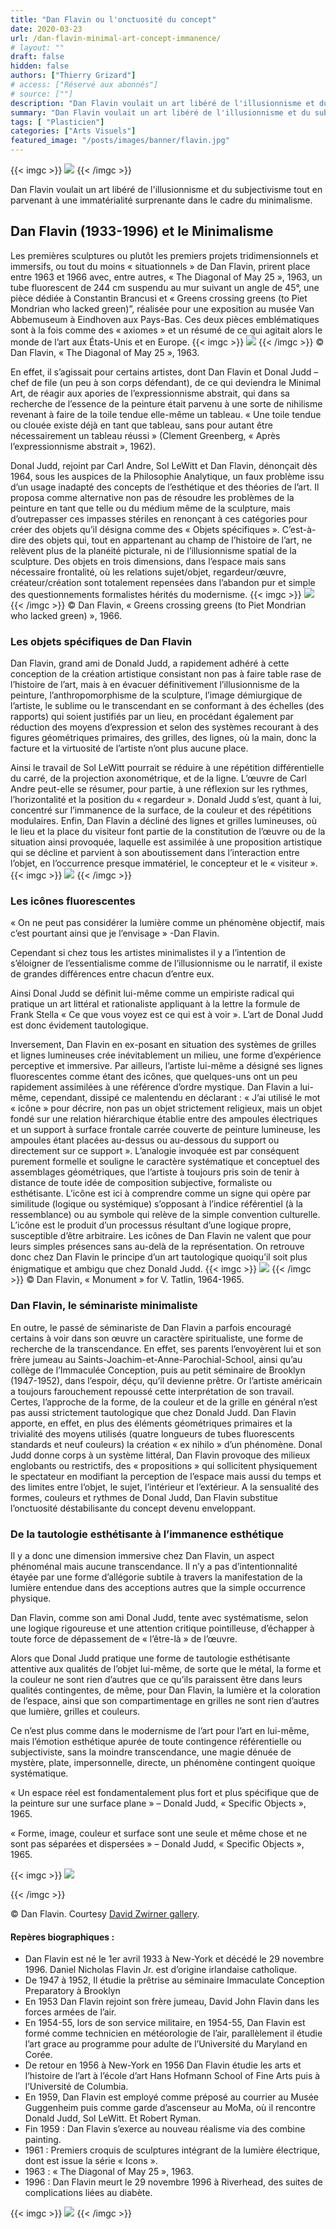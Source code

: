 ```yaml
---
title: "Dan Flavin ou l'onctuosité du concept"
date: 2020-03-23
url: /dan-flavin-minimal-art-concept-immanence/
# layout: ""
draft: false
hidden: false
authors: ["Thierry Grizard"]
# access: ["Réservé aux abonnés"]
# source: [""]
description: "Dan Flavin voulait un art libéré de l'illusionnisme et du subjectivisme tout en parvenant à une immatérialité surprenante dans le cadre du minimalisme"
summary: "Dan Flavin voulait un art libéré de l'illusionnisme et du subjectivisme tout en parvenant à une immatérialité surprenante dans le cadre du minimalisme"
tags: [ "Plasticien"]
categories: ["Arts Visuels"]
featured_image: "/posts/images/banner/flavin.jpg"
---
```

{{< imgc >}}
![](/posts/images/flavin/dan-flavin_modern-art_minimalism.003-2.jpg) 
{{< /imgc >}}

Dan Flavin voulait un art libéré de l'illusionnisme et du subjectivisme tout en parvenant à une immatérialité surprenante dans le cadre du minimalisme.
## Dan Flavin (1933-1996) et le Minimalisme

Les premières sculptures ou plutôt les premiers projets tridimensionnels et immersifs, ou tout du moins « situationnels » de Dan Flavin, prirent place entre 1963 et 1966 avec, entre autres, « The Diagonal of May 25 », 1963, un tube fluorescent de 244 cm suspendu au mur suivant un angle de 45°, une pièce dédiée à Constantin Brancusi et « Greens crossing greens (to Piet Mondrian who lacked green)”, réalisée pour une exposition au musée Van Abbemuseum à Eindhoven aux Pays-Bas. Ces deux pièces emblématiques sont à la fois comme des « axiomes » et un résumé de ce qui agitait alors le monde de l’art aux États-Unis et en Europe.
{{< imgc >}}
![](/posts/images/flavin/dan-flavin_the-diagonal-of-may-25_1963_to-constantin-brancusi.jpg)
{{< /imgc >}}
© Dan Flavin, « The Diagonal of May 25 », 1963.

En effet, il s’agissait pour certains artistes, dont Dan Flavin et Donal Judd – chef de file (un peu à son corps défendant), de ce qui deviendra le Minimal Art, de réagir aux apories de l’expressionnisme abstrait, qui dans sa recherche de l’essence de la peinture était parvenu à une sorte de nihilisme revenant à faire de la toile tendue elle-même un tableau. « Une toile tendue ou clouée existe déjà en tant que tableau, sans pour autant être nécessairement un tableau réussi » (Clement Greenberg, « Après l’expressionnisme abstrait », 1962).

Donal Judd, rejoint par Carl Andre, Sol LeWitt et Dan Flavin, dénonçait dès 1964, sous les auspices de la Philosophie Analytique, un faux problème issu d’un usage inadapté des concepts de l’esthétique et des théories de l’art. Il proposa comme alternative non pas de résoudre les problèmes de la peinture en tant que telle ou du médium même de la sculpture, mais d’outrepasser ces impasses stériles en renonçant à ces catégories pour créer des objets qu’il désigna comme des « Objets spécifiques ». C’est-à-dire des objets qui, tout en appartenant au champ de l’histoire de l’art, ne relèvent plus de la planéité picturale, ni de l’illusionnisme spatial de la sculpture. Des objets en trois dimensions, dans l’espace mais sans nécessaire frontalité, où les relations sujet/objet, regardeur/œuvre, créateur/création sont totalement repensées dans l’abandon pur et simple des questionnements formalistes hérités du modernisme.
{{< imgc >}}
![](/posts/images/flavin/dan-flavin_greens-crossing-greens_minimal-art.001.jpg)
{{< /imgc >}}
© Dan Flavin, « Greens crossing greens (to Piet Mondrian who lacked green) », 1966.

### Les objets spécifiques de Dan Flavin

Dan Flavin, grand ami de Donald Judd, a rapidement adhéré à cette conception de la création artistique consistant non pas à faire table rase de l’histoire de l’art, mais à en évacuer définitivement l’illusionnisme de la peinture, l’anthropomorphisme de la sculpture, l’image démiurgique de l’artiste, le sublime ou le transcendant en se conformant à des échelles (des rapports) qui soient justifiés par un lieu, en procédant également par réduction des moyens d’expression et selon des systèmes recourant à des figures géométriques primaires, des grilles, des lignes, où la main, donc la facture et la virtuosité de l’artiste n’ont plus aucune place.

Ainsi le travail de Sol LeWitt pourrait se réduire à une répétition différentielle du carré, de la projection axonométrique, et de la ligne. L’œuvre de Carl Andre peut-elle se résumer, pour partie, à une réflexion sur les rythmes, l’horizontalité et la position du « regardeur ». Donald Judd s’est, quant à lui, concentré sur l’immanence de la surface, de la couleur et des répétitions modulaires. Enfin, Dan Flavin a décliné des lignes et grilles lumineuses, où le lieu et la place du visiteur font partie de la constitution de l’œuvre ou de la situation ainsi provoquée, laquelle est assimilée à une proposition artistique qui se décline et parvient à son aboutissement dans l’interaction entre l’objet, en l’occurrence presque immatériel, le concepteur et le « visiteur ».
{{< imgc >}}
![](/posts/images/flavin/dan-flavin_modern-art_minimalism.006.jpg)
{{< /imgc >}}

### Les icônes fluorescentes

« On ne peut pas considérer la lumière comme un phénomène objectif, mais c’est pourtant ainsi que je l’envisage » -Dan Flavin.

Cependant si chez tous les artistes minimalistes il y a l’intention de s’éloigner de l’essentialisme comme de l’illusionnisme ou le narratif, il existe de grandes différences entre chacun d’entre eux.

Ainsi Donal Judd se définit lui-même comme un empiriste radical qui pratique un art littéral et rationaliste appliquant à la lettre la formule de Frank Stella « Ce que vous voyez est ce qui est à voir ». L’art de Donal Judd est donc évidement tautologique.

Inversement, Dan Flavin en ex-posant en situation des systèmes de grilles et lignes lumineuses crée inévitablement un milieu, une forme d’expérience perceptive et immersive. Par ailleurs, l’artiste lui-même a désigné ses lignes fluorescentes comme étant des icônes, que quelques-uns ont un peu rapidement assimilées à une référence d’ordre mystique. Dan Flavin a lui-même, cependant, dissipé ce malentendu en déclarant : « J’ai utilisé le mot « icône » pour décrire, non pas un objet strictement religieux, mais un objet fondé sur une relation hiérarchique établie entre des ampoules électriques et un support à surface frontale carrée couverte de peinture lumineuse, les ampoules étant placées au-dessus ou au-dessous du support ou directement sur ce support ». L’analogie invoquée est par conséquent purement formelle et souligne le caractère systématique et conceptuel des assemblages géométriques, que l’artiste à toujours pris soin de tenir à distance de toute idée de composition subjective, formaliste ou esthétisante. L’icône est ici à comprendre comme un signe qui opère par similitude (logique ou systémique) s’opposant à l’indice référentiel (à la ressemblance) ou au symbole qui relève de la simple convention culturelle. L’icône est le produit d’un processus résultant d’une logique propre, susceptible d’être arbitraire. Les icônes de Dan Flavin ne valent que pour leurs simples présences sans au-delà de la représentation. On retrouve donc chez Dan Flavin le principe d’un art tautologique quoiqu’il soit plus énigmatique et ambigu que chez Donald Judd.
{{< imgc >}}
![](/posts/images/flavin/dan-flavin_minimal-art_monument-for-v-tatlin.001.jpg)
{{< /imgc >}}
© Dan Flavin, « Monument » for V. Tatlin, 1964-1965.

### Dan Flavin, le séminariste minimaliste

En outre, le passé de séminariste de Dan Flavin a parfois encouragé certains à voir dans son œuvre un caractère spiritualiste, une forme de recherche de la transcendance. En effet, ses parents l’envoyèrent lui et son frère jumeau au Saints-Joachim-et-Anne-Parochial-School, ainsi qu’au collège de l’Immaculée Conception, puis au petit séminaire de Brooklyn (1947-1952), dans l’espoir, déçu, qu’il devienne prêtre. Or l’artiste américain a toujours farouchement repoussé cette interprétation de son travail. Certes, l’approche de la forme, de la couleur et de la grille en général n’est pas aussi strictement tautologique que chez Donald Judd. Dan Flavin apporte, en effet, en plus des éléments géométriques primaires et la trivialité des moyens utilisés (quatre longueurs de tubes fluorescents standards et neuf couleurs) la création « ex nihilo » d’un phénomène. Donal Judd donne corps à un système littéral, Dan Flavin provoque des milieux englobants ou restrictifs, des « propositions » qui sollicitent physiquement le spectateur en modifiant la perception de l’espace mais aussi du temps et des limites entre l’objet, le sujet, l’intérieur et l’extérieur. A la sensualité des formes, couleurs et rythmes de Donal Judd, Dan Flavin substitue l’onctuosité déstabilisante du concept devenu enveloppant.

### De la tautologie esthétisante à l’immanence esthétique

Il y a donc une dimension immersive chez Dan Flavin, un aspect phénoménal mais aucune transcendance. Il n’y a pas d’intentionnalité étayée par une forme d’allégorie subtile à travers la manifestation de la lumière entendue dans des acceptions autres que la simple occurrence physique.

Dan Flavin, comme son ami Donal Judd, tente avec systématisme, selon une logique rigoureuse et une attention critique pointilleuse, d’échapper à toute force de dépassement de « l’être-là » de l’œuvre.

Alors que Donal Judd pratique une forme de tautologie esthétisante attentive aux qualités de l’objet lui-même, de sorte que le métal, la forme et la couleur ne sont rien d’autres que ce qu’ils paraissent être dans leurs qualités contingentes, de même, pour Dan Flavin, la lumière et la coloration de l’espace, ainsi que son compartimentage en grilles ne sont rien d’autres que lumière, grilles et couleurs.

Ce n’est plus comme dans le modernisme de l’art pour l’art en lui-même, mais l’émotion esthétique apurée de toute contingence référentielle ou subjectiviste, sans la moindre transcendance, une magie dénuée de mystère, plate, impersonnelle, directe, un phénomène contingent quoique systématique.

« Un espace réel est fondamentalement plus fort et plus spécifique que de la peinture sur une surface plane » – Donald Judd, « Specific Objects », 1965.

« Forme, image, couleur et surface sont une seule et même chose et ne sont pas séparées et dispersées » – Donald Judd, « Specific Objects », 1965.

{{< imgc >}}
![](/posts/images/flavin/dan-flavin_modern-art_minimalism.005.jpg)

{{< /imgc >}}


© Dan Flavin. Courtesy [David Zwirner gallery](https://www.davidzwirner.com/?ref=artefields.net).

#### Repères biographiques :

* Dan Flavin est né le 1er avril 1933 à New-York et décédé le 29 novembre 1996. Daniel Nicholas Flavin Jr. est d’origine irlandaise catholique.
* De 1947 à 1952, Il étudie la prêtrise au séminaire Immaculate Conception Preparatory à Brooklyn
* En 1953 Dan Flavin rejoint son frère jumeau, David John Flavin dans les forces armées de l’air.
* En 1954-55, lors de son service militaire, en 1954-55, Dan Flavin est formé comme technicien en météorologie de l’air, parallèlement il étudie l’art grace au programme pour adulte de l’Université du Maryland en Corée.
* De retour en 1956 à New-York en 1956 Dan Flavin étudie les arts et l’histoire de l’art à l’école d’art Hans Hofmann School of Fine Arts puis à l’Université de Columbia.
* En 1959, Dan Flavin est employé comme préposé au courrier au Musée Guggenheim puis comme garde d’ascenseur au MoMa, où il rencontre Donald Judd, Sol LeWitt. Et Robert Ryman.
* Fin 1959 : Dan Flavin s’exerce au nouveau réalisme via des combine painting.
* 1961 : Premiers croquis de sculptures intégrant de la lumière électrique, dont est issue la série « Icons ».
* 1963 : « The Diagonal of May 25 », 1963.
* 1996 : Dan Flavin meurt le 29 novembre 1996 à Riverhead, des suites de complications liées au diabète.

{{< imgc >}}
![](/posts/images/flavin/dan-flavin_modern-art_minimalism.004.jpg)
{{< /imgc >}}
⠀